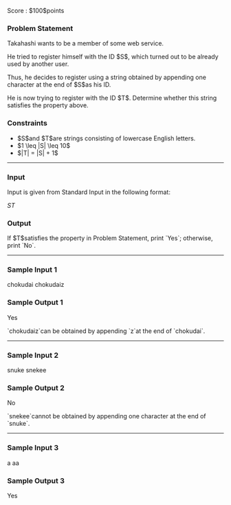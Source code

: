 
<div>

<span>

<span>

<p>
Score : $100$points
</p>

<div>

<section>

### **Problem Statement**

<p>
Takahashi wants to be a member of some web service.
</p>

<p>
He tried to register himself with the ID $S$, which turned out to be already used by another user.
</p>

<p>
Thus, he decides to register using a string obtained by appending one character at the end of $S$as his ID.
</p>

<p>
He is now trying to register with the ID $T$. Determine whether this string satisfies the property above.
</p>

</section>

</div>

<div>

<section>

### **Constraints**

<ul>

<li>
$S$and $T$are strings consisting of lowercase English letters.
</li>

<li>
$1 \leq |S| \leq 10$
</li>

<li>
$|T| = |S| + 1$
</li>

</ul>

</section>

</div>

---

<div>

<div>

<section>

### **Input**

<p>
Input is given from Standard Input in the following format:
</p>

<div>

$S$$T$
</div>

</section>

</div>

<div>

<section>

### **Output**

<p>
If $T$satisfies the property in Problem Statement, print `Yes`; otherwise, print `No`.
</p>

</section>

</div>

</div>

---

<div>

<section>

### **Sample Input 1**

<div>

chokudai
chokudaiz

</div>

</section>

</div>

<div>

<section>

### **Sample Output 1**

<div>

Yes

</div>

<p>
`chokudaiz`can be obtained by appending `z`at the end of `chokudai`.
</p>

</section>

</div>

---

<div>

<section>

### **Sample Input 2**

<div>

snuke
snekee

</div>

</section>

</div>

<div>

<section>

### **Sample Output 2**

<div>

No

</div>

<p>
`snekee`cannot be obtained by appending one character at the end of `snuke`.
</p>

</section>

</div>

---

<div>

<section>

### **Sample Input 3**

<div>

a
aa

</div>

</section>

</div>

<div>

<section>

### **Sample Output 3**

<div>

Yes

</div>

</section>

</div>

</span>

</span>

</div>
